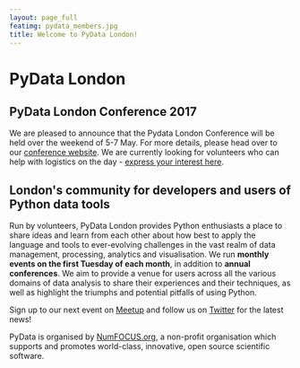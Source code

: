 ```yaml
---
layout: page_full
featimg: pydata_members.jpg
title: Welcome to PyData London!
---
```


# PyData London

## PyData London Conference 2017

We are pleased to announce that the Pydata London Conference will be held over the weekend of 5-7 May. For more details, please head over to our [conference website](http://pydata.org/london2017/). We are currently looking for volunteers who can help with logistics on the day - [express your interest here](https://docs.google.com/forms/d/16RFTcpEx3EQK9xUUJpuyxSKGPDp_q8ZwbWQzJTpPYyg/edit?usp=sharing).

## London's community for developers and users of Python data tools

Run by volunteers, PyData London provides Python enthusiasts a place to share ideas and learn from each other about how best to apply the language and tools to ever-evolving challenges in the vast realm of data management, processing, analytics and visualisation. We run **monthly events on the first Tuesday of each month**, in addition to **annual conferences**. We aim to provide a venue for users across all the various domains of data analysis to share their experiences and their techniques, as well as highlight the triumphs and potential pitfalls of using Python. 

Sign up to our next event on [Meetup](http://www.meetup.com/PyData-London-Meetup/) and follow us on [Twitter](https://twitter.com/pydatalondon/) for the latest news!

PyData is organised by [NumFOCUS.org](http://www.numfocus.org/), a non-profit organisation which supports and promotes world-class, innovative, open source scientific software. 
